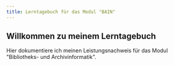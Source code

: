 ```yaml
---
title: Lerntagebuch für das Modul "BAIN"
---
```


## Willkommen zu meinem Lerntagebuch

Hier dokumentiere ich meinen Leistungsnachweis für das Modul "Bibliotheks- und Archivinformatik".
